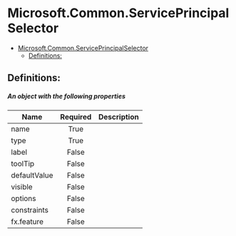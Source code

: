 <a name="microsoft-common-serviceprincipalselector"></a>
# Microsoft.Common.ServicePrincipalSelector
* [Microsoft.Common.ServicePrincipalSelector](#microsoft-common-serviceprincipalselector)
    * [Definitions:](#microsoft-common-serviceprincipalselector-definitions)

<a name="microsoft-common-serviceprincipalselector-definitions"></a>
## Definitions:
<a name="microsoft-common-serviceprincipalselector-definitions-an-object-with-the-following-properties"></a>
##### An object with the following properties
| Name | Required | Description
| ---|:--:|:--:|
|name|True|
|type|True|
|label|False|
|toolTip|False|
|defaultValue|False|
|visible|False|
|options|False|
|constraints|False|
|fx.feature|False|
